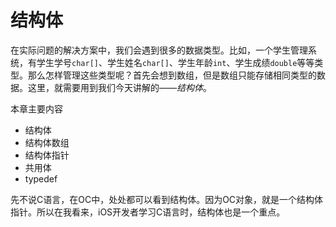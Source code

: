 # 结构体

在实际问题的解决方案中，我们会遇到很多的数据类型。比如，一个学生管理系统，有学生学号`char[]`、学生姓名`char[]`、学生年龄`int`、学生成绩`double`等等类型。那么怎样管理这些类型呢？首先会想到数组，但是数组只能存储相同类型的数据。这里，就需要用到我们今天讲解的——*结构体*。

本章主要内容

* 结构体
* 结构体数组
* 结构体指针
* 共用体
* typedef

先不说C语言，在OC中，处处都可以看到结构体。因为OC对象，就是一个结构体指针。所以在我看来，iOS开发者学习C语言时，结构体也是一个重点。

